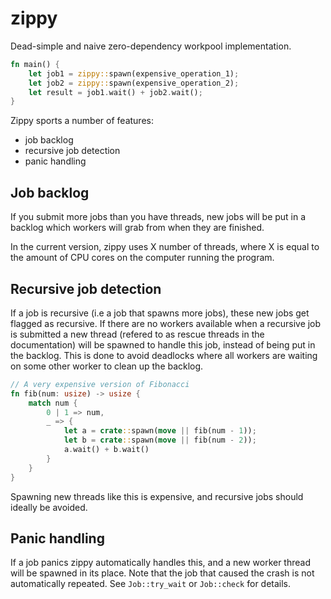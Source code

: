 # zippy

Dead-simple and naive zero-dependency workpool implementation.

```rs
fn main() {
    let job1 = zippy::spawn(expensive_operation_1);
    let job2 = zippy::spawn(expensive_operation_2);
    let result = job1.wait() + job2.wait();
}
```

Zippy sports a number of features:

- job backlog
- recursive job detection
- panic handling

## Job backlog

If you submit more jobs than you have threads, new jobs will be
put in a backlog which workers will grab from when they are finished.

In the current version, zippy uses X number of threads,
where X is equal to the amount of CPU
cores on the computer running the program.

## Recursive job detection

If a job is recursive (i.e a job that spawns more jobs),
these new jobs get flagged as recursive.
If there are no workers available when a recursive job is submitted
a new thread (refered to as rescue threads in the documentation)
will be spawned to handle this job, instead of being put
in the backlog.
This is done to avoid deadlocks where all workers are waiting on some other
worker to clean up the backlog.

```rs
// A very expensive version of Fibonacci
fn fib(num: usize) -> usize {
    match num {
        0 | 1 => num,
        _ => {
            let a = crate::spawn(move || fib(num - 1));
            let b = crate::spawn(move || fib(num - 2));
            a.wait() + b.wait()
        }
    }
}
```

Spawning new threads like this is expensive, and recursive jobs should
ideally be avoided.

## Panic handling

If a job panics zippy automatically handles this,
and a new worker thread will be spawned in its place.
Note that the job that caused the crash is not automatically repeated.
See `Job::try_wait` or `Job::check` for details.
